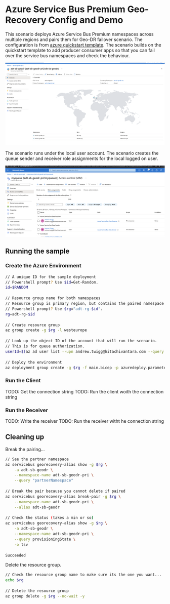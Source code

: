 # Azure Service Bus Premium Geo-Recovery Config and Demo

This scenario deploys Azure Service Bus Premium namespaces across multiple regions and pairs them for Geo-DR failover scenario. The configuration is from [azure quickstart template](https://github.com/Azure/azure-quickstart-templates/tree/master/quickstarts/microsoft.servicebus/servicebus-create-namespace-geo-recoveryconfiguration). The scenario builds on the quickstart template to add producer consumer apps so that you can fail over the service bus namespaces and check the behaviour.

![geo-recovery config](.assets/service-bus-geo-recovery-config.png)

The scenario runs under the local user account. The scenario creates the queue sender and receiver role assignments for the local logged on user.

![queue role assignments](.assets/service-bus-geo-recovery-queue-role-assignments.png)

## Running the sample

### Create the Azure Environment

```sh
// A unique ID for the sample deployment
// Powershell prompt? Use $id=Get-Random.
id=$RANDOM

// Resource group name for both namespaces
// Resource group is primary region, but contains the paired namespace in secondary region
// Powershell prompt? Use $rg="adt-rg-$id".
rg=adt-rg-$id

// Create resource group
az group create -g $rg -l westeurope

// Look up the object ID of the account that will run the scenario.
// This is for queue authorization.
userId=$(az ad user list --upn andrew.twigg@hitachivantara.com --query "[].objectId" -o tsv)

// Deploy the environment
az deployment group create -g $rg -f main.bicep -p azuredeploy.parameters.json userObjectId=$userId
```

### Run the Client

TODO: Get the connection string
TODO: Run the client woith the connection string

### Run the Receiver

TODO: Write the receiver
TODO: Run the receiver witht he connection string

## Cleaning up

Break the pairing...

```sh
// See the partner namespace
az servicebus georecovery-alias show -g $rg \
    -a adt-sb-geodr \
    --namespace-name adt-sb-geodr-pri \
    --query "partnerNamespace"

// Break the pair because you cannot delete if paired
az servicebus georecovery-alias break-pair -g $rg \
    --namespace-name adt-sb-geodr-pri \
    --alias adt-sb-geodr

// Check the status (takes a min or so)
az servicebus georecovery-alias show -g $rg \
    -a adt-sb-geodr \
    --namespace-name adt-sb-geodr-pri \
    --query provisioningState \
    -o tsv

Succeeded
```

Delete the resource group.

```sh
// Check the resource group name to make sure its the one you want...
echo $rg

// Delete the resource group
az group delete -g $rg --no-wait -y
```
